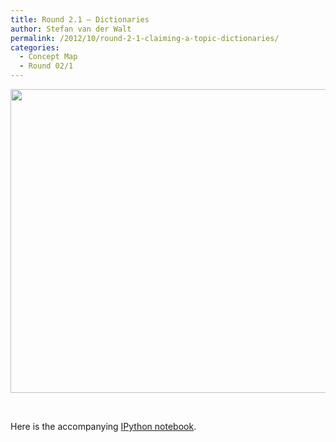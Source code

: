 ```yaml
---
title: Round 2.1 – Dictionaries
author: Stefan van der Walt
permalink: /2012/10/round-2-1-claiming-a-topic-dictionaries/
categories:
  - Concept Map
  - Round 02/1
---
```

[<img class="alignnone size-full wp-image-1146" title="dictionary" src="http://teaching.software-carpentry.org/wp-content/uploads/2012/10/dictionary1.png" alt="" width="805" height="486" />][1]

&nbsp;

Here is the accompanying [IPython notebook][2].

 [1]: http://teaching.software-carpentry.org/wp-content/uploads/2012/10/dictionary1.png
 [2]: http://nbviewer.ipython.org/4080392/

